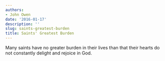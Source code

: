 ```yaml
---
authors:
- John Owen
date: '2016-01-17'
description: ''
slug: saints-greatest-burden
title: Saints' Greatest Burden
---
```

Many saints have no greater burden in their lives than that their hearts do not constantly delight and rejoice in God.



